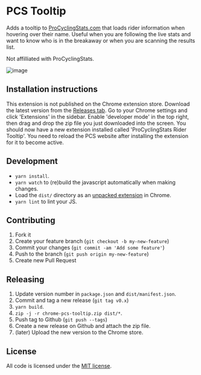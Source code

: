 # PCS Tooltip

Adds a tooltip to [ProCyclingStats.com][1] that loads rider information when hovering over their name. Useful when you
are following the live stats and want to know who is in the breakaway or when you are scanning the results list.

Not affilliated with ProCyclingStats.

![image](https://user-images.githubusercontent.com/170034/111041326-0319f580-8438-11eb-8ed8-389a834362ba.png)

## Installation instructions
This extension is not published on the Chrome extension store. Download the latest version from the [Releases tab][3]. Go
to your Chrome settings and click 'Extensions' in the sidebar. Enable 'developer mode' in the top right, then drag and
drop the zip file you just downloaded into the screen. You should now have a new extension installed called 'ProCyclingStats
Rider Tooltip'. You need to reload the PCS website after installing the extension for it to become active.

## Development
* `yarn install`.
* `yarn watch` to (re)build the javascript automatically when making changes.
* Load the `dist/` directory as an [unpacked extension][2] in Chrome.
* `yarn lint` to lint your JS.

## Contributing
1. Fork it
2. Create your feature branch (`git checkout -b my-new-feature`)
3. Commit your changes (`git commit -am 'Add some feature'`)
4. Push to the branch (`git push origin my-new-feature`)
5. Create new Pull Request

## Releasing
1. Update version number in `package.json` and `dist/manifest.json`.
2. Commit and tag a new release (`git tag v0.x`)
3. `yarn build`.
4. `zip -j -r chrome-pcs-tooltip.zip dist/*`.
5. Push tag to Github (`git push --tags`)
6. Create a new release on Github and attach the zip file.
7. (later) Upload the new version to the Chrome store.

## License
All code is licensed under the [MIT license](LICENSE).

[1]: https://www.procyclingstats.com/
[2]: https://developer.chrome.com/extensions/getstarted#load
[3]: https://github.com/djfpaagman/chrome-pcs-tooltip/releases
